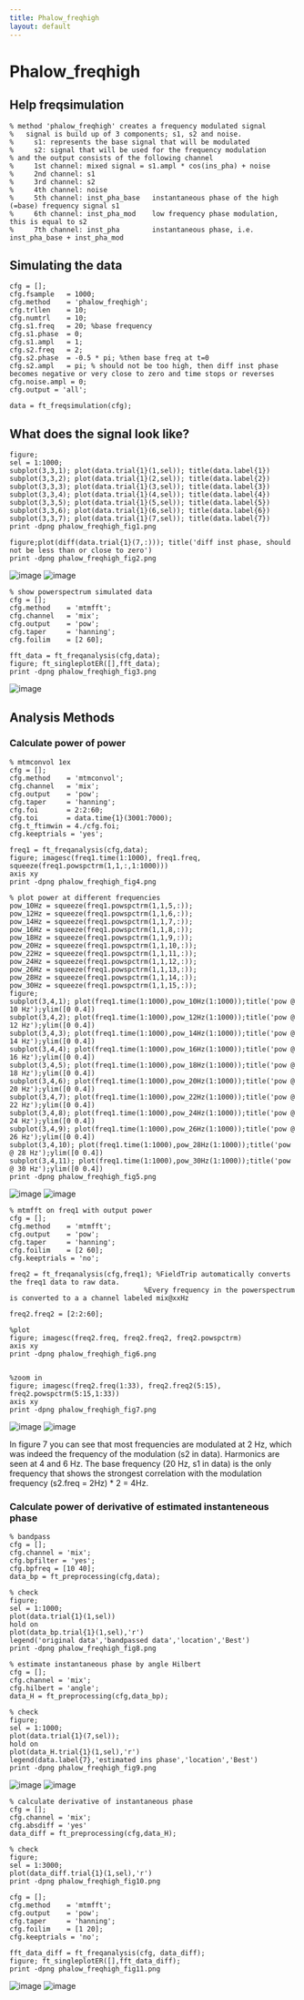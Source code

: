 ```yaml
---
title: Phalow_freqhigh
layout: default
---
```


# Phalow_freqhigh

## Help freqsimulation

	
	% method 'phalow_freqhigh' creates a frequency modulated signal
	%   signal is build up of 3 components; s1, s2 and noise.
	%     s1: represents the base signal that will be modulated
	%     s2: signal that will be used for the frequency modulation
	% and the output consists of the following channel
	%     1st channel: mixed signal = s1.ampl * cos(ins_pha) + noise
	%     2nd channel: s1
	%     3rd channel: s2
	%     4th channel: noise
	%     5th channel: inst_pha_base   instantaneous phase of the high (=base) frequency signal s1
	%     6th channel: inst_pha_mod    low frequency phase modulation, this is equal to s2
	%     7th channel: inst_pha        instantaneous phase, i.e. inst_pha_base + inst_pha_mod

## Simulating the data

	
	cfg = [];
	cfg.fsample   = 1000;
	cfg.method    = 'phalow_freqhigh';
	cfg.trllen    = 10;
	cfg.numtrl    = 10;
	cfg.s1.freq   = 20; %base frequency
	cfg.s1.phase  = 0;
	cfg.s1.ampl   = 1;
	cfg.s2.freq   = 2;
	cfg.s2.phase  = -0.5 * pi; %then base freq at t=0
	cfg.s2.ampl   = pi; % should not be too high, then diff inst phase becomes negative or very close to zero and time stops or reverses
	cfg.noise.ampl = 0;
	cfg.output = 'all';
	
	data = ft_freqsimulation(cfg);

## What does the signal look like?

	
	figure;
	sel = 1:1000;
	subplot(3,3,1); plot(data.trial{1}(1,sel)); title(data.label{1})
	subplot(3,3,2); plot(data.trial{1}(2,sel)); title(data.label{2})
	subplot(3,3,3); plot(data.trial{1}(3,sel)); title(data.label{3})
	subplot(3,3,4); plot(data.trial{1}(4,sel)); title(data.label{4})
	subplot(3,3,5); plot(data.trial{1}(5,sel)); title(data.label{5})
	subplot(3,3,6); plot(data.trial{1}(6,sel)); title(data.label{6})
	subplot(3,3,7); plot(data.trial{1}(7,sel)); title(data.label{7})
	print -dpng phalow_freqhigh_fig1.png
	
	figure;plot(diff(data.trial{1}(7,:))); title('diff inst phase, should not be less than or close to zero')
	print -dpng phalow_freqhigh_fig2.png

![image](/media/example/crossfreq/phalow_freqhigh_fig1.png@400) ![image](/media/example/crossfreq/phalow_freqhigh_fig2.png@400)

	
	% show powerspectrum simulated data
	cfg = [];
	cfg.method    = 'mtmfft';
	cfg.channel   = 'mix';
	cfg.output    = 'pow';
	cfg.taper     = 'hanning';
	cfg.foilim    = [2 60];
	
	fft_data = ft_freqanalysis(cfg,data);
	figure; ft_singleplotER([],fft_data);
	print -dpng phalow_freqhigh_fig3.png

![image](/media/example/crossfreq/phalow_freqhigh_fig3.png@400)

## Analysis Methods

### Calculate power of power

	
	% mtmconvol 1ex
	cfg = [];
	cfg.method    = 'mtmconvol';
	cfg.channel   = 'mix';
	cfg.output    = 'pow';
	cfg.taper     = 'hanning';
	cfg.foi       = 2:2:60;
	cfg.toi       = data.time{1}(3001:7000);
	cfg.t_ftimwin = 4./cfg.foi;
	cfg.keeptrials = 'yes';
	
	freq1 = ft_freqanalysis(cfg,data);
	figure; imagesc(freq1.time(1:1000), freq1.freq, squeeze(freq1.powspctrm(1,1,:,1:1000)))
	axis xy
	print -dpng phalow_freqhigh_fig4.png
	
	% plot power at different frequencies
	pow_10Hz = squeeze(freq1.powspctrm(1,1,5,:));
	pow_12Hz = squeeze(freq1.powspctrm(1,1,6,:));
	pow_14Hz = squeeze(freq1.powspctrm(1,1,7,:));
	pow_16Hz = squeeze(freq1.powspctrm(1,1,8,:));
	pow_18Hz = squeeze(freq1.powspctrm(1,1,9,:));
	pow_20Hz = squeeze(freq1.powspctrm(1,1,10,:));
	pow_22Hz = squeeze(freq1.powspctrm(1,1,11,:));
	pow_24Hz = squeeze(freq1.powspctrm(1,1,12,:));
	pow_26Hz = squeeze(freq1.powspctrm(1,1,13,:));
	pow_28Hz = squeeze(freq1.powspctrm(1,1,14,:));
	pow_30Hz = squeeze(freq1.powspctrm(1,1,15,:));
	figure;
	subplot(3,4,1); plot(freq1.time(1:1000),pow_10Hz(1:1000));title('pow @ 10 Hz');ylim([0 0.4])
	subplot(3,4,2); plot(freq1.time(1:1000),pow_12Hz(1:1000));title('pow @ 12 Hz');ylim([0 0.4])
	subplot(3,4,3); plot(freq1.time(1:1000),pow_14Hz(1:1000));title('pow @ 14 Hz');ylim([0 0.4])
	subplot(3,4,4); plot(freq1.time(1:1000),pow_16Hz(1:1000));title('pow @ 16 Hz');ylim([0 0.4])
	subplot(3,4,5); plot(freq1.time(1:1000),pow_18Hz(1:1000));title('pow @ 18 Hz');ylim([0 0.4])
	subplot(3,4,6); plot(freq1.time(1:1000),pow_20Hz(1:1000));title('pow @ 20 Hz');ylim([0 0.4])
	subplot(3,4,7); plot(freq1.time(1:1000),pow_22Hz(1:1000));title('pow @ 22 Hz');ylim([0 0.4])
	subplot(3,4,8); plot(freq1.time(1:1000),pow_24Hz(1:1000));title('pow @ 24 Hz');ylim([0 0.4])
	subplot(3,4,9); plot(freq1.time(1:1000),pow_26Hz(1:1000));title('pow @ 26 Hz');ylim([0 0.4])
	subplot(3,4,10); plot(freq1.time(1:1000),pow_28Hz(1:1000));title('pow @ 28 Hz');ylim([0 0.4])
	subplot(3,4,11); plot(freq1.time(1:1000),pow_30Hz(1:1000));title('pow @ 30 Hz');ylim([0 0.4])
	print -dpng phalow_freqhigh_fig5.png

![image](/media/example/crossfreq/phalow_freqhigh_fig4b.png@400)
![image](/media/example/crossfreq/phalow_freqhigh_fig5.png@400)

	
	% mtmfft on freq1 with output power
	cfg = [];
	cfg.method    = 'mtmfft';
	cfg.output    = 'pow';
	cfg.taper     = 'hanning';
	cfg.foilim    = [2 60];
	cfg.keeptrials = 'no';
	
	freq2 = ft_freqanalysis(cfg,freq1); %FieldTrip automatically converts the freq1 data to raw data. 
	                                 %Every frequency in the powerspectrum is converted to a a channel labeled mix@xxHz
	
	freq2.freq2 = [2:2:60];
	
	%plot
	figure; imagesc(freq2.freq, freq2.freq2, freq2.powspctrm)
	axis xy
	print -dpng phalow_freqhigh_fig6.png
	
	
	%zoom in
	figure; imagesc(freq2.freq(1:33), freq2.freq2(5:15), freq2.powspctrm(5:15,1:33))
	axis xy
	print -dpng phalow_freqhigh_fig7.png

![image](/media/example/crossfreq/phalow_freqhigh_fig6.png@400)
![image](/media/example/crossfreq/phalow_freqhigh_fig7.png@400)

In figure 7 you can see that most frequencies are modulated at 2 Hz, which was indeed the frequency of the modulation (s2 in data). Harmonics are seen at 4 and 6 Hz. The base frequency (20 Hz, s1 in data) is the only frequency that shows the strongest correlation with the modulation frequency (s2.freq = 2Hz) * 2 = 4Hz.

### Calculate power of derivative of estimated instanteneous phase

	
	% bandpass
	cfg = [];
	cfg.channel = 'mix';
	cfg.bpfilter = 'yes';
	cfg.bpfreq = [10 40];
	data_bp = ft_preprocessing(cfg,data);
	
	% check
	figure;
	sel = 1:1000;
	plot(data.trial{1}(1,sel))
	hold on 
	plot(data_bp.trial{1}(1,sel),'r')
	legend('original data','bandpassed data','location','Best')
	print -dpng phalow_freqhigh_fig8.png
	
	% estimate instantaneous phase by angle Hilbert
	cfg = [];
	cfg.channel = 'mix';
	cfg.hilbert = 'angle';
	data_H = ft_preprocessing(cfg,data_bp);
	
	% check
	figure;
	sel = 1:1000;
	plot(data.trial{1}(7,sel));
	hold on 
	plot(data_H.trial{1}(1,sel),'r')
	legend(data.label{7},'estimated ins phase','location','Best')
	print -dpng phalow_freqhigh_fig9.png

![image](/media/example/crossfreq/phalow_freqhigh_fig8.png@400)
![image](/media/example/crossfreq/phalow_freqhigh_fig9.png@400)

	
	% calculate derivative of instantaneous phase
	cfg = [];
	cfg.channel = 'mix';
	cfg.absdiff = 'yes'
	data_diff = ft_preprocessing(cfg,data_H);
	
	% check
	figure;
	sel = 1:3000;
	plot(data_diff.trial{1}(1,sel),'r')
	print -dpng phalow_freqhigh_fig10.png
	
	cfg = [];
	cfg.method    = 'mtmfft';
	cfg.output    = 'pow';
	cfg.taper     = 'hanning';
	cfg.foilim    = [1 20];
	cfg.keeptrials = 'no';
	
	fft_data_diff = ft_freqanalysis(cfg, data_diff);
	figure; ft_singleplotER([],fft_data_diff);
	print -dpng phalow_freqhigh_fig11.png

![image](/media/example/crossfreq/phalow_freqhigh_fig10.png@400)
![image](/media/example/crossfreq/phalow_freqhigh_fig11.png@400)

